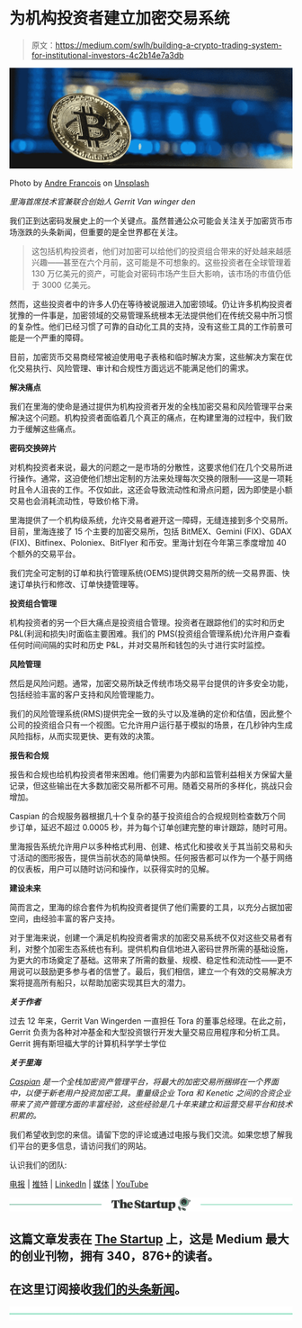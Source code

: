 # 为机构投资者建立加密交易系统

> 原文：<https://medium.com/swlh/building-a-crypto-trading-system-for-institutional-investors-4c2b14e7a3db>

![](img/d5294f31ea334c7432c47b052e6ac8b6.png)

Photo by [Andre Francois](https://unsplash.com/photos/iGYiBhdNTpE?utm_source=unsplash&utm_medium=referral&utm_content=creditCopyText) on [Unsplash](https://unsplash.com/search/photos/cryptocurrency?utm_source=unsplash&utm_medium=referral&utm_content=creditCopyText)

*里海首席技术官兼联合创始人 Gerrit Van winger den*

我们正到达密码发展史上的一个关键点。虽然普通公众可能会关注关于加密货币市场涨跌的头条新闻，但重要的是全世界都在关注。

> 这包括机构投资者，他们对加密可以给他们的投资组合带来的好处越来越感兴趣——甚至在六个月前，这可能是不可想象的。这些投资者在全球管理着 130 万亿美元的资产，可能会对密码市场产生巨大影响，该市场的市值仍低于 3000 亿美元。

然而，这些投资者中的许多人仍在等待被说服进入加密领域。仍让许多机构投资者犹豫的一件事是，加密领域的交易管理系统根本无法提供他们在传统交易中所习惯的复杂性。他们已经习惯了可靠的自动化工具的支持，没有这些工具的工作前景可能是一个严重的障碍。

目前，加密货币交易商经常被迫使用电子表格和临时解决方案，这些解决方案在优化交易执行、风险管理、审计和合规性方面远远不能满足他们的需求。

**解决痛点**

我们在里海的使命是通过提供为机构投资者开发的全栈加密交易和风险管理平台来解决这个问题。机构投资者面临着几个真正的痛点，在构建里海的过程中，我们致力于缓解这些痛点。

**密码交换碎片**

对机构投资者来说，最大的问题之一是市场的分散性，这要求他们在几个交易所进行操作。通常，这迫使他们想出定制的方法来处理每次交换的限制——这是一项耗时且令人沮丧的工作。不仅如此，这还会导致流动性和滑点问题，因为即使是小额交易也会消耗流动性，导致价格下滑。

里海提供了一个机构级系统，允许交易者避开这一障碍，无缝连接到多个交易所。目前，里海连接了 15 个主要的加密交易所，包括 BitMEX、Gemini (FIX)、GDAX (FIX)、Bitfinex、Poloniex、BitFlyer 和币安。里海计划在今年第三季度增加 40 个额外的交易平台。

我们完全可定制的订单和执行管理系统(OEMS)提供跨交易所的统一交易界面、快速订单执行和修改、订单快捷管理等。

**投资组合管理**

机构投资者的另一个巨大痛点是投资组合管理。投资者在跟踪他们的实时和历史 P&L(利润和损失)时面临主要困难。我们的 PMS(投资组合管理系统)允许用户查看任何时间间隔的实时和历史 P&L，并对交易所和钱包的头寸进行实时监控。

**风险管理**

然后是风险问题。通常，加密交易所缺乏传统市场交易平台提供的许多安全功能，包括经验丰富的客户支持和风险管理能力。

我们的风险管理系统(RMS)提供完全一致的头寸以及准确的定价和估值，因此整个公司的投资组合只有一个视图。它允许用户运行基于模拟的场景，在几秒钟内生成风险指标，从而实现更快、更有效的决策。

**报告和合规**

报告和合规也给机构投资者带来困难。他们需要为内部和监管利益相关方保留大量记录，但这些输出在大多数加密交易所都不可用。随着交易所的多样化，挑战只会增加。

Caspian 的合规服务器根据几十个复杂的基于投资组合的合规规则检查数万个同步订单，延迟不超过 0.0005 秒，并为每个订单创建完整的审计跟踪，随时可用。

里海报告系统允许用户以多种格式利用、创建、格式化和接收关于其当前交易和头寸活动的图形报告，提供当前状态的简单快照。任何报告都可以作为一个基于网络的仪表板，用户可以随时访问和操作，以获得实时的见解。

**建设未来**

简而言之，里海的综合套件为机构投资者提供了他们需要的工具，以充分占据加密空间，由经验丰富的客户支持。

对于里海来说，创建一个满足机构投资者需求的加密交易系统不仅对这些交易者有利，对整个加密生态系统也有利。提供机构自信地进入密码世界所需的基础设施，为更大的市场奠定了基础。这带来了所需的数量、规模、稳定性和流动性——更不用说可以鼓励更多参与者的信誉了。最后，我们相信，建立一个有效的交易解决方案将提高所有船只，以帮助加密实现其巨大的潜力。

***关于作者***

过去 12 年来，Gerrit Van Wingerden 一直担任 Tora 的董事总经理。在此之前，Gerrit 负责为各种对冲基金和大型投资银行开发大量交易应用程序和分析工具。Gerrit 拥有斯坦福大学的计算机科学学士学位

***关于里海***

[*Caspian*](https://caspian.tech/) *是一个全栈加密资产管理平台，将最大的加密交易所捆绑在一个界面中，以便于新老用户投资加密工具。重量级企业 Tora 和 Kenetic 之间的合资企业带来了资产管理方面的丰富经验，这些经验是几十年来建立和运营交易平台和技术积累的。*

我们希望收到您的来信。请留下您的评论或通过电报与我们交流。如果您想了解我们平台的更多信息，请访问我们的网站。

认识我们的团队:

[电报](https://t.me/Caspian_Tech) | [推特](https://twitter.com/Caspian_Tech) | [LinkedIn](https://www.linkedin.com/company/13680527/) | [媒体](/@Caspian_Tech) | [YouTube](https://www.youtube.com/channel/UCh0G6PmH321iswUTfVshiBw)

[![](img/308a8d84fb9b2fab43d66c117fcc4bb4.png)](https://medium.com/swlh)

## 这篇文章发表在 [The Startup](https://medium.com/swlh) 上，这是 Medium 最大的创业刊物，拥有 340，876+的读者。

## 在这里订阅接收[我们的头条新闻](http://growthsupply.com/the-startup-newsletter/)。

[![](img/b0164736ea17a63403e660de5dedf91a.png)](https://medium.com/swlh)